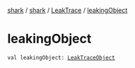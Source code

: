 [shark](../../index.md) / [shark](../index.md) / [LeakTrace](index.md) / [leakingObject](./leaking-object.md)

# leakingObject

`val leakingObject: `[`LeakTraceObject`](../-leak-trace-object/index.md)